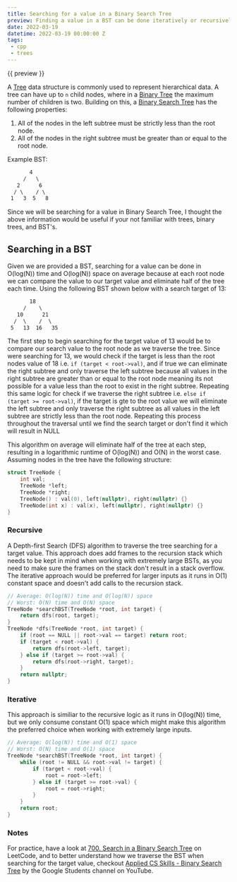 ```yaml
---
title: Searching for a value in a Binary Search Tree
preview: Finding a value in a BST can be done iteratively or recursively in an elegant and efficient manner on average because of the properties of a BST.
date: 2022-03-19
datetime: 2022-03-19 00:00:00 Z
tags:
 - cpp
 - trees
---
```


{{ preview }}

A [Tree](https://en.wikipedia.org/wiki/Tree_(data_structure)) data structure is commonly used to represent hierarchical data. A tree can have up to `n` child nodes, where in a [Binary Tree](https://en.wikipedia.org/wiki/Binary_tree) the maximum number of children is two. Building on this, a [Binary Search Tree](https://en.wikipedia.org/wiki/Binary_search_tree) has the following properties:

1. All of the nodes in the left subtree must be strictly less than the root node.
2. All of the nodes in the right subtree must be greater than or equal to the root node.

Example BST:

```txt
       4
     /   \
   2      6
  / \    / \
 1   3  5   8 
```

Since we will be searching for a value in Binary Search Tree, I thought the above information would be useful if your not familiar with trees, binary trees, and BST's.

<h2 class="post-heading">Searching in a BST</h2>

Given we are provided a BST, searching for a value can be done in O(log(N)) time and O(log(N)) space on average because at each root node we can compare the value to our target value and eliminate half of the tree each time. Using the following BST shown below with a search target of 13:

```txt
       18
     /    \
   10      21
  /  \    /  \
 5   13  16   35 
```

The first step to begin searching for the target value of 13 would be to compare our search value to the root node as we traverse the tree. Since were searching for 13, we would check if the target is less than the root nodes value of 18 i.e. `if (target < root->val)`, and if true we can eliminate the right subtree and only traverse the left subtree because all values in the right subtree are greater than or equal to the root node meaning its not possible for a value less than the root to exist in the right subtree. Repeating this same logic for check if we traverse the right subtree i.e. `else if (target >= root->val)`, if the target is gte to the root value we will eliminate the left subtree and only traverse the right subtree as all values in the left subtree are strictly less than the root node. Repeating this process throughout the traversal until we find the search target or don't find it which will result in NULL

This algorithm on average will eliminate half of the tree at each step, resulting in a logarithmic runtime of O(log(N)) and O(N) in the worst case. Assuming nodes in the tree have the following structure:

```cpp
struct TreeNode {
    int val;
    TreeNode *left;
    TreeNode *right;
    TreeNode() : val(0), left(nullptr), right(nullptr) {}
    TreeNode(int x) : val(x), left(nullptr), right(nullptr) {}
}
```

<h3 class="post-heading">Recursive</h3>

A Depth-first Search (DFS) algorithm to traverse the tree searching for a target value. This approach does add frames to the recursion stack which needs to be kept in mind when working with extremely large BSTs, as you need to make sure the frames on the stack don't result in a stack overflow. The iterative approach would be preferred for larger inputs as it runs in O(1) constant space and doesn't add calls to the recursion stack.

```cpp
// Average: O(log(N)) time and O(log(N)) space
// Worst: O(N) time and O(N) space
TreeNode *searchBST(TreeNode *root, int target) {
    return dfs(root, target);
}
TreeNode *dfs(TreeNode *root, int target) {
    if (root == NULL || root->val == target) return root;
    if (target < root->val) {
        return dfs(root->left, target);
    } else if (target >= root->val) {
        return dfs(root->right, target);
    }
    return nullptr;
}
```

<h3 class="post-heading">Iterative</h3>

This approach is similiar to the recursive logic as it runs in O(log(N)) time, but we only consume constant O(1) space which might make this algorithm the preferred choice when working with extremely large inputs.

```cpp
// Average: O(log(N)) time and O(1) space
// Worst: O(N) time and O(1) space
TreeNode *searchBST(TreeNode *root, int target) {
    while (root != NULL && root->val != target) {
        if (target < root->val) {
            root = root->left;
        } else if (target >= root->val) {
            root = root->right;
        }
    }
    return root;
}
```

<h3 class="post-heading">Notes</h3>

For practice, have a look at [700. Search in a Binary Search Tree](https://leetcode.com/problems/search-in-a-binary-search-tree/) on LeetCode, and to better understand how we traverse the BST when searching for the target value, checkout [Applied CS Skills - Binary Search Tree](https://www.youtube.com/watch?v=YEZo8n2y2v4) by the Google Students channel on YouTube.
